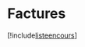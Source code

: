 # Factures

[!include[listeencours](factures.listeencours.autogen.md)]





















































































































